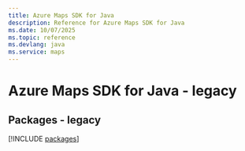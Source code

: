 ```yaml
---
title: Azure Maps SDK for Java
description: Reference for Azure Maps SDK for Java
ms.date: 10/07/2025
ms.topic: reference
ms.devlang: java
ms.service: maps
---
```

# Azure Maps SDK for Java - legacy
## Packages - legacy
[!INCLUDE [packages](maps-index.md)]